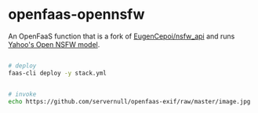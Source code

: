 # openfaas-opennsfw
An OpenFaaS function that is a fork of [EugenCepoi/nsfw_api](https://github.com/EugenCepoi/nsfw_api) and runs [Yahoo's Open NSFW model](https://github.com/yahoo/open_nsfw).

```bash

# deploy
faas-cli deploy -y stack.yml


# invoke
echo https://github.com/servernull/openfaas-exif/raw/master/image.jpg | faas-cli invoke openfaas-opennsfw
